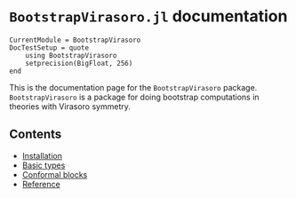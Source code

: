 # `BootstrapVirasoro.jl` documentation

```@meta
CurrentModule = BootstrapVirasoro
DocTestSetup = quote
    using BootstrapVirasoro
	setprecision(BigFloat, 256)
end
```

This is the documentation page for the `BootstrapVirasoro` package. `BootstrapVirasoro` is a package for doing bootstrap computations in theories with Virasoro symmetry.

## Contents

* [Installation](installation.md)
* [Basic types](cft_data.md)
* [Conformal blocks](conformal_blocks.md)
* [Reference](reference.md)
